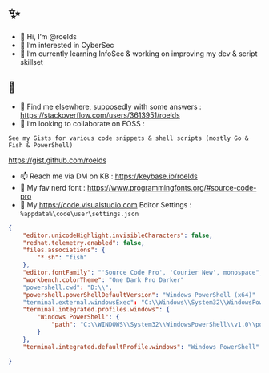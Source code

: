 # ✨
- 👋 Hi, I’m @roelds
- 👀 I’m interested in CyberSec
- 🌱 I’m currently learning InfoSec & working on improving my dev & script skillset
## 🤔
- 💬 Find me elsewhere, supposedly with some answers : 
https://stackoverflow.com/users/3613951/roelds
- 💞️ I’m looking to collaborate on FOSS : 

```See my Gists for various code snippets & shell scripts (mostly Go & Fish & PowerShell)```

https://gist.github.com/roelds

- 📫 Reach me via DM on KB : https://keybase.io/roelds
- 🔭 My fav nerd font : https://www.programmingfonts.org/#source-code-pro
- 🎨 My https://code.visualstudio.com Editor Settings : 
```%appdata%\code\user\settings.json```
```json
{
    "editor.unicodeHighlight.invisibleCharacters": false,
    "redhat.telemetry.enabled": false,
    "files.associations": {
        "*.sh": "fish"
    },
    "editor.fontFamily": "'Source Code Pro', 'Courier New', monospace",
    "workbench.colorTheme": "One Dark Pro Darker"
    "powershell.cwd": "D:\\",
    "powershell.powerShellDefaultVersion": "Windows PowerShell (x64)"
    "terminal.external.windowsExec": "C:\\Windows\\System32\\WindowsPowerShell\\v1.0\\powershell.exe",
    "terminal.integrated.profiles.windows": {
        "Windows PowerShell": {
            "path": "C:\\WINDOWS\\System32\\WindowsPowerShell\\v1.0\\powershell.exe"
        }
    },
    "terminal.integrated.defaultProfile.windows": "Windows PowerShell"

}
```

<!---
roelds/roelds is a ✨ special ✨ repository because its `README.md` (this file) appears on your GitHub profile.
You can click the Preview link to take a look at your changes.
--->
